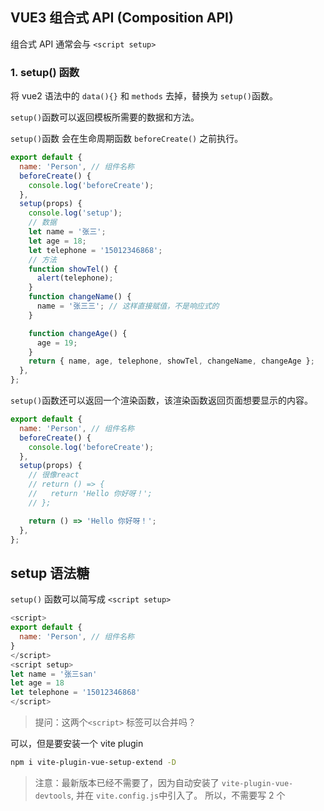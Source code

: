 ## VUE3 组合式 API (Composition API)

组合式 API 通常会与 `<script setup>`

### 1. setup() 函数

将 vue2 语法中的 `data(){}` 和 `methods` 去掉，替换为 `setup()`函数。

`setup()`函数可以返回模板所需要的数据和方法。

`setup()`函数 会在生命周期函数 `beforeCreate()` 之前执行。

```js
export default {
  name: 'Person', // 组件名称
  beforeCreate() {
    console.log('beforeCreate');
  },
  setup(props) {
    console.log('setup');
    // 数据
    let name = '张三';
    let age = 18;
    let telephone = '15012346868';
    // 方法
    function showTel() {
      alert(telephone);
    }
    function changeName() {
      name = '张三三'; // 这样直接赋值，不是响应式的
    }

    function changeAge() {
      age = 19;
    }
    return { name, age, telephone, showTel, changeName, changeAge };
  },
};
```

`setup()`函数还可以返回一个渲染函数，该渲染函数返回页面想要显示的内容。

```js
export default {
  name: 'Person', // 组件名称
  beforeCreate() {
    console.log('beforeCreate');
  },
  setup(props) {
    // 很像react
    // return () => {
    //   return 'Hello 你好呀！';
    // };

    return () => 'Hello 你好呀！';
  },
};
```

## setup 语法糖

`setup()` 函数可以简写成 `<script setup>`

```js
<script>
export default {
  name: 'Person', // 组件名称
}
</script>
<script setup>
let name = '张三san'
let age = 18
let telephone = '15012346868'
</script>
```

> 提问：这两个`<script>` 标签可以合并吗？

可以，但是要安装一个 vite plugin

```bash
npm i vite-plugin-vue-setup-extend -D
```

> 注意：最新版本已经不需要了，因为自动安装了 `vite-plugin-vue-devtools`, 并在 `vite.config.js`中引入了。
> 所以，不需要写 2 个<script> 标签了。

## 响应式数据 ref

给需要响应式的数据，用 `ref()` 包一下。

```js
<script setup>
import { ref } from 'vue';
// 数据
let name = ref('张三');
let age = ref(18);
let telephone = '15012346868'

// 方法
function showTel() {
  alert(telephone);
}
function changeName() {
  name.value = '张三三'; // 这样直接赋值，不是响应式的
}

function changeAge() {
  age.value += 1;
}
</script>
```
